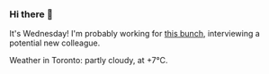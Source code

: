 ### Hi there :wave:

It's Wednesday! I'm probably working for [this bunch](https://github.com/kohofinancial), interviewing a potential new colleague.

Weather in Toronto: partly cloudy, at +7°C.
